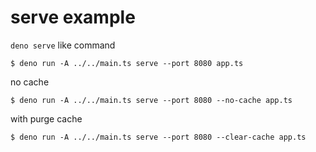 # serve example

`deno serve` like command

```console
$ deno run -A ../../main.ts serve --port 8080 app.ts
```

no cache

```console
$ deno run -A ../../main.ts serve --port 8080 --no-cache app.ts
```

with purge cache

```console
$ deno run -A ../../main.ts serve --port 8080 --clear-cache app.ts
```
